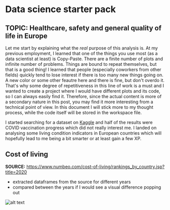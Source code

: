 # Data science starter pack
## TOPIC: Healthcare, safety and general quality of life in Europe

Let me start by explaining what the _real_ purpose of this analysis is. At my previous employment, I learned that one of the things you use most (as a data scientist at least) is Copy-Paste. There are a finite number of plots and infinite number of problems. Things are bound to repeat themselves, but that is a good thing! I learned that people (especially coworkers from other fields) quickly tend to lose interest if there is too many new things going on. A new color or some other feautre here and there is fine, but don't overdo it. That's why some degree of repetitiveness in this line of work is a must and I wanted to create a project where I would have different plots and its code, so I can always easily find it. Therefore, since the actual content is more of a secondary nature in this post, you may find it more interesting from a technical point of view. In this document I will stick more to my thought process, while the code itself will be stored in the workspace file. 

I started searching for a dataset on [Kaggle](https://www.kaggle.com/) and half of the results were COVID vaccination progress which did not really interest me. I landed on analysing some living condition indicators in European countries which will hopefully lead to me being a bit smarter or at least gain a few XP. 

## Cost of living
**SOURCE:** https://www.numbeo.com/cost-of-living/rankings_by_country.jsp?title=2020

* extracted dataframes from the source for different years
* compared between the years if I would see a visual difference popping out

![alt text](https://github.com/ZigaPotrebujes/Data-science-starter-pack/blob/main/pics/DS1%20-%20CLI-facet.png)

